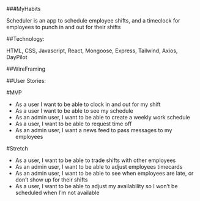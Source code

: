 ###MyHabits

Scheduler is an app to schedule employee shifts, and a timeclock for employees to punch in and out for their shifts

##Technology:

HTML, CSS, Javascript, React, Mongoose, Express, Tailwind, Axios, DayPilot

##WireFraming

##User Stories:

#MVP

- As a user I want to be able to clock in and out for my shift
- As a user I want to be able to see my schedule
- As an admin user, I want to be able to create a weekly work schedule
- As a user, I want to be able to request time off
- As an admin user, I want a news feed to pass messages to my employees

#Stretch

- As a user, I want to be able to trade shifts with other employees
- As an admin user, I want to be able to adjust employees timecards
- As an admin user, I want to be able to see when employees are late, or don’t show up for their shifts
- As a user, I want to be able to adjust my availability so I won’t be scheduled when I’m not available
